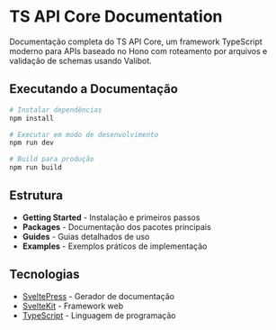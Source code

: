 # TS API Core Documentation

Documentação completa do TS API Core, um framework TypeScript moderno para APIs baseado no Hono com roteamento por arquivos e validação de schemas usando Valibot.

## Executando a Documentação

```bash
# Instalar dependências
npm install

# Executar em modo de desenvolvimento
npm run dev

# Build para produção
npm run build
```

## Estrutura

- **Getting Started** - Instalação e primeiros passos
- **Packages** - Documentação dos pacotes principais
- **Guides** - Guias detalhados de uso
- **Examples** - Exemplos práticos de implementação

## Tecnologias

- [SveltePress](https://sveltepress.site/) - Gerador de documentação
- [SvelteKit](https://kit.svelte.dev/) - Framework web
- [TypeScript](https://www.typescriptlang.org/) - Linguagem de programação
